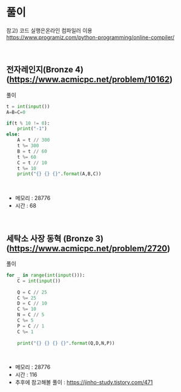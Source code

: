 # 풀이
참고) 코드 실행은온라인 컴파일러 이용
<br>
https://www.programiz.com/python-programming/online-compiler/

<br>

## 전자레인지(Bronze 4) (https://www.acmicpc.net/problem/10162)
풀이

```python
t = int(input())
A=B=C=0

if(t % 10 != 0):
    print("-1")
else:
    A = t // 300
    t %= 300
    B = t // 60
    t %= 60
    C = t // 10
    t %= 10
    print("{} {} {}".format(A,B,C))
```

<br>

- 메모리 : 28776
- 시간 : 68


<br>

## 세탁소 사장 동혁 (Bronze 3) (https://www.acmicpc.net/problem/2720)
풀이

```python
for _ in range(int(input())):
    C = int(input())
    
    Q = C // 25
    C %= 25
    D = C // 10
    C %= 10
    N = C // 5
    C %= 5
    P = C // 1
    C %= 1
    
    print("{} {} {} {}".format(Q,D,N,P))
```

<br>

- 메모리 : 28776
- 시간 : 116
- 추후에 참고해볼 풀이 : https://jinho-study.tistory.com/471

<br>
